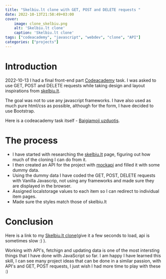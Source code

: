 ```yaml
---
title: "Skelbiu.lt clone with GET, POST and DELETE requests "
date: 2022-10-13T21:58:49+03:00
cover:
    image: clone_skelbiu.png
    alt: 'Skelbiu.lt clone'
    caption: 'Skelbiu.lt clone'
tags: ["codeacademy", "javascript", "webdev", "clone", "API"]
categories: ["projects"]
---
```


# Introduction

2022-10-13 I had a final front-end part
[Codeacademy](https://arvydas.dev/posts/codeacademy/) task. I was asked to
use GET, POST and DELETE requests while taking design and layout inspirations
from [skelbiu.lt](https://www.skelbiu.lt/). 

The goal was not to use any javascript frameworks. I have also used as
much pure html/css as possible, although for the form, I have decided
to use Bootstrap.

Here is a codeacademy task itself - [Baigiamoji uzduotis](Baigiamoji_uzduotis.pdf).

# The process

- I have started with researching the
  [skelbiu.lt](https://www.skelbiu.lt/) page, figuring out how much of
  the cloning I can do from it.
- I then created an API for the project with
  [mockapi](https://mockapi.io/) and filled it with some dummy data.
- Using the dummy data I have coded the GET, POST, DELETE requests
  with Vanilla Javascrip, not using any frameworks and made sure they
  are displayed in the browser.
- Assigned localstorage values to each item so I can redirect to
  individual item pages.
- Made sure the styles match those of skelbiu.lt

# Conclusion

Here is a link to my [Skelbiu.lt
clone](https://arvydas.dev/codeacademy/javascript/skelbiult/index.html)(give
it a few seconds to load, api is sometimes slow :) ).

Working with API's, fetchign and updating data is one of the most
intersting things that I have done with JavaScript so far. I am happy
I have learned this skill, I can see many project ideas that can be
done in a similar passion, with API's and GET, POST requests, I just
wish I had more time to play with these :)
